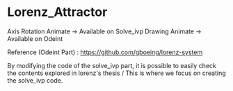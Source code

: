 # Lorenz_Attractor

Axis Rotation Animate -> Available on Solve_ivp
Drawing Animate -> Available on Odeint

Reference (Odeint Part) : https://github.com/gboeing/lorenz-system 

By modifying the code of the solve_ivp part, it is possible to easily check the contents explored in lorenz's thesis /
This is where we focus on creating the solve_ivp code.
